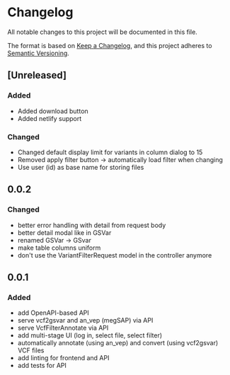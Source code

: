 # Changelog
All notable changes to this project will be documented in this file.

The format is based on [Keep a Changelog](https://keepachangelog.com/en/1.0.0/),
and this project adheres to [Semantic Versioning](https://semver.org/spec/v2.0.0.html).

## [Unreleased]
### Added
- Added download button
- Added netlify support

### Changed
- Changed default display limit for variants in column dialog to 15
- Removed apply filter button -> automatically load filter when changing
- Use user (id) as base name for storing files

## 0.0.2

### Changed
- better error handling with detail from request body
- better detail modal like in GSVar
- renamed GSVar -> GSvar
- make table columns uniform
- don't use the VariantFilterRequest model in the controller anymore

## 0.0.1

### Added 
- add OpenAPI-based API
- serve vcf2gsvar and an_vep (megSAP) via API
- serve VcfFilterAnnotate via API
- add multi-stage UI (log in, select file, select filter)
- automatically annotate (using an_vep) and convert (using vcf2gsvar) VCF files
- add linting for frontend and API
- add tests for API


